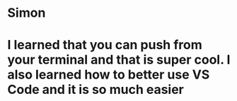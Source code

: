 # Simon

# I learned that you can push from your terminal and that is super cool. I also learned how to better use VS Code and it is so much easier